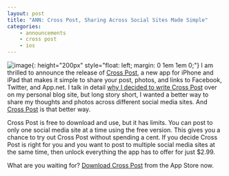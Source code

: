 ```yaml
---
layout: post
title: "ANN: Cross Post, Sharing Across Social Sites Made Simple"
categories:
    - announcements
    - cross post
    - ios
---
```


![image](http://257bf79813094f196f16-bc6ead213ec900841fcf0484ae93cd9e.r62.cf2.rackcdn.com/images/cross-post/crosspost-screenshot.png){: height="200px" style="float: left; margin: 0 1em 1em 0;"} I am thrilled to announce the release of [Cross Post][crosspost], a new app for iPhone and iPad that makes it simple to share your post, photos, and links to Facebook, Twitter, and App.net. I talk in detail [why I decided to write Cross Post][why] over on my personal blog site, but long story short, I wanted a better way to share my thoughts and photos across different social media sites. And [Cross Post][crosspost] is that better way.

Cross Post is free to download and use, but it has limits. You can post to only one social media site at a time using the free version. This gives you a chance to try out Cross Post without spending a cent. If you decide Cross Post is right for you and you want to post to multiple social media sites at the same time, then unlock everything the app has to offer for just $2.99.

What are you waiting for? [Download Cross Post][appstore] from the App Store now.


[crosspost]: http://www.whitepeaksoftware.com/cross-post
[why]: http://www.thecave.com/2014/09/14/cross-posting-to-app.net-facebook-and-twitter/
[appstore]: https://itunes.apple.com/us/app/cross-post/id872543786?mt=8&uo=4&at=11lcj9&ct=blog
[screenshot]: http://257bf79813094f196f16-bc6ead213ec900841fcf0484ae93cd9e.r62.cf2.rackcdn.com/images/cross-post/crosspost-screenshot.png
